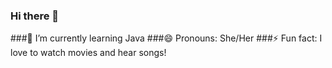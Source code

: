 ### Hi there 👋
###🌱 I’m currently learning Java 
###😄 Pronouns: She/Her
###⚡ Fun fact: I love to watch movies and hear songs!

<!--
**Srushtii29/Srushtii29** is a ✨ _special_ ✨ repository because its `README.md` (this file) appears on your GitHub profile.

Here are some ideas to get you started:

- 🔭 I’m currently working on ...
- 🌱 I’m currently learning ...
- 👯 I’m looking to collaborate on ...
- 🤔 I’m looking for help with ...
- 💬 Ask me about ...
- 📫 How to reach me: ...
- 😄 Pronouns: ...
- ⚡ Fun fact: ...
-->
